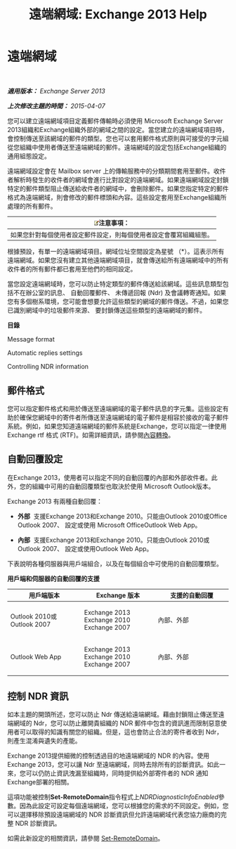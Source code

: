 ﻿---
title: '遠端網域: Exchange 2013 Help'
TOCTitle: 遠端網域
ms:assetid: 10fb7d62-4d78-40a3-82db-d62bcd27ba42
ms:mtpsurl: https://technet.microsoft.com/zh-tw/library/Aa996309(v=EXCHG.150)
ms:contentKeyID: 50472588
ms.date: 05/21/2018
mtps_version: v=EXCHG.150
ms.translationtype: MT
---

# 遠端網域

 

_**適用版本：** Exchange Server 2013_

_**上次修改主題的時間：** 2015-04-07_

您可以建立遠端網域項目定義郵件傳輸時必須使用 Microsoft Exchange Server 2013組織和Exchange組織外部的網域之間的設定。當您建立的遠端網域項目時，會控制傳送至該網域的郵件的類型。您也可以套用郵件格式原則與可接受的字元組從您組織中使用者傳送至遠端網域的郵件。遠端網域的設定包括Exchange組織的通用組態設定。

遠端網域設定會在 Mailbox server 上的傳輸服務中的分類期間套用至郵件。收件者解析時發生的收件者的網域會進行比對設定的遠端網域。如果遠端網域設定封鎖特定的郵件類型阻止傳送給收件者的網域中，會刪除郵件。如果您指定特定的郵件格式為遠端網域，則會修改的郵件標頭和內容。這些設定套用至Exchange組織所處理的所有郵件。

<table>
<thead>
<tr class="header">
<th><img src="images/Bb124558.note(EXCHG.150).gif" title="注意事項" alt="注意事項" />注意事項：</th>
</tr>
</thead>
<tbody>
<tr class="odd">
<td>如果您針對每個使用者設定郵件設定，則每個使用者設定會覆寫組織組態。</td>
</tr>
</tbody>
</table>


根據預設，有單一的遠端網域項目。網域位址空間設定為星號 （\*）。這表示所有遠端網域。如果您沒有建立其他遠端網域項目，就會傳送給所有遠端網域中的所有收件者的所有郵件都已套用至他們的相同設定。

當您設定遠端網域時，您可以防止特定類型的郵件傳送給該網域。這些訊息類型包括不在辦公室的訊息、 自動回覆郵件、 未傳遞回報 (Ndr) 及會議轉寄通知。如果您有多個樹系環境，您可能會想要允許這些類型的網域的郵件傳送。不過，如果您已識別網域中的垃圾郵件來源、 要封鎖傳送這些類型的遠端網域的郵件。

**目錄**

Message format

Automatic replies settings

Controlling NDR information

## 郵件格式

您可以指定郵件格式和用於傳送至遠端網域的電子郵件訊息的字元集。這些設定有助於確保您網域中的寄件者所傳送至遠端網域的電子郵件是相容於接收的電子郵件系統。例如，如果您知道遠端網域的郵件系統是Exchange，您可以指定一律使用Exchange rtf 格式 (RTF)。如需詳細資訊，請參閱[內容轉換](content-conversion-exchange-2013-help.md)。

## 自動回覆設定

在Exchange 2013，使用者可以指定不同的自動回覆的內部和外部收件者。此外，您的組織中可用的自動回覆類型也取決於使用 Microsoft Outlook版本。

Exchange 2013 有兩種自動回覆：

  - **外部**  支援Exchange 2013和Exchange 2010。只能由Outlook 2010或Office Outlook 2007、 設定或使用 Microsoft OfficeOutlook Web App。

  - **內部**  支援Exchange 2013和Exchange 2010。只能由Outlook 2010或Outlook 2007、 設定或使用Outlook Web App。

下表說明各種伺服器與用戶端組合，以及在每個組合中可使用的自動回覆類型。

**用戶端和伺服器的自動回覆的支援**


<table>
<colgroup>
<col style="width: 33%" />
<col style="width: 33%" />
<col style="width: 33%" />
</colgroup>
<thead>
<tr class="header">
<th>用戶端版本</th>
<th>Exchange 版本</th>
<th>支援的自動回覆</th>
</tr>
</thead>
<tbody>
<tr class="odd">
<td><p>Outlook 2010或Outlook 2007</p></td>
<td><p>Exchange 2013 Exchange 2010 Exchange 2007</p></td>
<td><p>內部、外部</p></td>
</tr>
<tr class="even">
<td><p>Outlook Web App</p></td>
<td><p>Exchange 2013 Exchange 2010 Exchange 2007</p></td>
<td><p>內部、外部</p></td>
</tr>
</tbody>
</table>


## 控制 NDR 資訊

如本主題的開頭所述，您可以防止 Ndr 傳送給遠端網域。藉由封鎖阻止傳送至遠端網域的 Ndr，您可以防止離開貴組織的 NDR 郵件中包含的資訊進而限制惡意使用者可以取得的知識有關您的組織。但是，這也會防止合法的寄件者收到 Ndr，則產生混淆與遺失的產能。

Exchange 2013提供細微的控制透過目的地遠端網域的 NDR 的內容。使用Exchange 2013，您可以讓 Ndr 至遠端網域，同時去除所有的診斷資訊。如此一來，您可以仍防止資訊洩漏至組織時，同時提供給外部寄件者的 NDR 通知Exchange部署的相關。

這項功能被控制**Set-RemoteDomain**指令程式上*NDRDiagnosticInfoEnabled*參數。因為此設定可設定每個遠端網域，您可以根據您的需求的不同設定。例如，您可以選擇移除預設遠端網域的 NDR 診斷資訊但允許遠端網域代表您協力廠商的完整 NDR 診斷資訊。

如需此新設定的相關資訊，請參閱 [Set-RemoteDomain](https://technet.microsoft.com/zh-tw/library/aa997857\(v=exchg.150\))。

